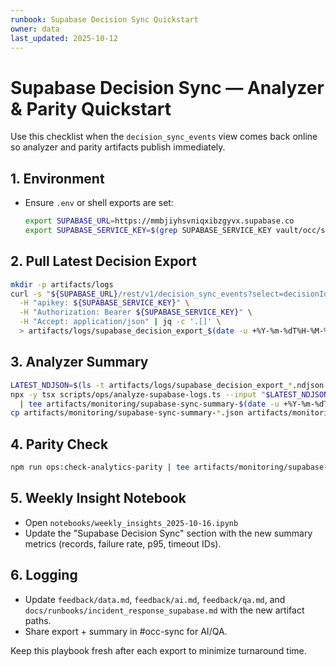 ```yaml
---
runbook: Supabase Decision Sync Quickstart
owner: data
last_updated: 2025-10-12
---
```


# Supabase Decision Sync — Analyzer & Parity Quickstart

Use this checklist when the `decision_sync_events` view comes back online so analyzer and parity artifacts publish immediately.

## 1. Environment

- Ensure `.env` or shell exports are set:
  ```bash
  export SUPABASE_URL=https://mmbjiyhsvniqxibzgyvx.supabase.co
  export SUPABASE_SERVICE_KEY=$(grep SUPABASE_SERVICE_KEY vault/occ/supabase/service_key_staging.env | cut -d= -f2)
  ```

## 2. Pull Latest Decision Export

```bash
mkdir -p artifacts/logs
curl -s "${SUPABASE_URL}/rest/v1/decision_sync_events?select=decisionId,status,durationMs,errorCode,attempt,timestamp,scope&order=timestamp.desc" \
  -H "apikey: ${SUPABASE_SERVICE_KEY}" \
  -H "Authorization: Bearer ${SUPABASE_SERVICE_KEY}" \
  -H "Accept: application/json" | jq -c '.[]' \
  > artifacts/logs/supabase_decision_export_$(date -u +%Y-%m-%dT%H-%M-%SZ).ndjson
```

## 3. Analyzer Summary

```bash
LATEST_NDJSON=$(ls -t artifacts/logs/supabase_decision_export_*.ndjson | head -n1)
npx -y tsx scripts/ops/analyze-supabase-logs.ts --input "$LATEST_NDJSON" \
  | tee artifacts/monitoring/supabase-sync-summary-$(date -u +%Y-%m-%dT%H-%M-%SZ).json
cp artifacts/monitoring/supabase-sync-summary-*.json artifacts/monitoring/supabase-sync-summary-latest.json
```

## 4. Parity Check

```bash
npm run ops:check-analytics-parity | tee artifacts/monitoring/supabase-parity-$(date -u +%Y-%m-%dT%H-%M-%SZ).json
```

## 5. Weekly Insight Notebook

- Open `notebooks/weekly_insights_2025-10-16.ipynb`
- Update the "Supabase Decision Sync" section with the new summary metrics (records, failure rate, p95, timeout IDs).

## 6. Logging

- Update `feedback/data.md`, `feedback/ai.md`, `feedback/qa.md`, and `docs/runbooks/incident_response_supabase.md` with the new artifact paths.
- Share export + summary in #occ-sync for AI/QA.

Keep this playbook fresh after each export to minimize turnaround time.
